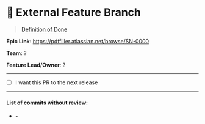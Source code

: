 # 🌳 External Feature Branch
> [Definition of Done](https://pdffiller.atlassian.net/wiki/spaces/TEAM/pages/2728034461/Definition+of+Done+SNFiller)



<!-- 🔻 -->
__Epic Link__: https://pdffiller.atlassian.net/browse/SN-0000

__Team__: ?

__Feature Lead/Owner__: ?

---

<!-- 🔻 -->
<!-- This checkbox is not required but can be really helpful -->
- [ ] I want this PR to the next release

---

#### List of commits without review:

<!-- You shouldn't merge/push anything to feature branch without review. This PR will be merged without review. This list is for corner cases -->
<!-- Add as links: https://github.com/pdffiller/snfiller/commit/COMMIT_HASH -->
- \-
